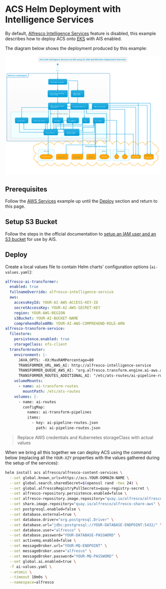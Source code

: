 # ACS Helm Deployment with Intelligence Services

By default, [Alfresco Intelligence
Services](https://docs.alfresco.com/intelligence/concepts/ai-welcome.html)
feature is disabled, this example describes how to deploy ACS onto
[EKS](https://aws.amazon.com/eks) with AIS enabled.

The diagram below shows the deployment produced by this example:

![Helm with Intelligence Services](../diagrams/helm-eks-s3-rds-mq-ai.png)

## Prerequisites

Follow the [AWS Services](with-aws-services.md) example up until the
[Deploy](with-aws-services.md#deploy) section and return to this page.

## Setup S3 Bucket

Follow the steps in the official documentation to [setup an IAM user and an S3
bucket](https://docs.alfresco.com/intelligence/concepts/aws-setup.html) for use
by AIS.

## Deploy

Create a local values file to contain Helm charts' configuration options (`ai-values.yaml`):

```yaml
alfresco-ai-transformer:
  enabled: true
  fullnameOverride: alfresco-intelligence-service
  aws:
    accessKeyId: YOUR-AI-AWS-ACCESS-KEY-ID
    secretAccessKey: YOUR-AI-AWS-SECRET-KEY
    region: YOUR-AWS-REGION
    s3Bucket: YOUR-AI-BUCKET-NAME
    comprehendRoleARN: YOUR-AI-AWS-COMPREHEND-ROLE-ARN
alfresco-transform-service:
  filestore:
    persistence.enabled: true
    storageClass: nfs-client
  transformrouter:
    environment: |-
      JAVA_OPTS: -XX:MaxRAMPercentage=80
      TRANSFORMER_URL_AWS_AI: http://alfresco-intelligence-service
      TRANSFORMER_QUEUE_AWS_AI: "org.alfresco.transform.engine.ai-aws.acs"
      TRANSFORMER_ROUTES_ADDITIONAL_AI: "/etc/ats-routes/ai-pipeline-routes.json"
    volumeMounts:
      - name: ai-transform-routes
        mountPath: /etc/ats-routes
    volumes: |-
      - name: ai-routes
        configMap:
          names: ai-transform-pipelines
          items:
            - key: ai-pipeline-routes.json
              path: ai-pipeline-routes.json
```

> Replace AWS credentials and Kubernetes storageClass with actual values

When we bring all this together we can deploy ACS using the command below
(replacing all the `YOUR-XZY` properties with the values gathered during the
setup of the services):

```bash
helm install acs alfresco/alfresco-content-services \
  --set global.known_urls=https://acs.YOUR-DOMAIN-NAME \
  --set global.search.sharedSecret=$(openssl rand -hex 24) \
  --set global.alfrescoRegistryPullSecrets=quay-registry-secret \
  --set alfresco-repository.persistence.enabled=false \
  --set alfresco-repository.image.repository="quay.io/alfresco/alfresco-content-repository-aws" \
  --set share.image.repository="quay.io/alfresco/alfresco-share-aws" \
  --set postgresql.enabled=false \
  --set database.external=true \
  --set database.driver="org.postgresql.Driver" \
  --set database.url="jdbc:postgresql://YOUR-DATABASE-ENDPOINT:5432/" \
  --set database.user="alfresco" \
  --set database.password="YOUR-DATABASE-PASSWORD" \
  --set activemq.enabled=false \
  --set messageBroker.url="YOUR-MQ-ENDPOINT" \
  --set messageBroker.user="alfresco" \
  --set messageBroker.password="YOUR-MQ-PASSWORD" \
  --set global.ai.enabled=true \
  -f ai-values.yaml \
  --atomic \
  --timeout 10m0s \
  --namespace=alfresco
```
